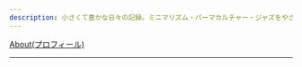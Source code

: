 ```yaml
---
description: 小さくて豊かな日々の記録。ミニマリズム・パーマカルチャー・ジャズをやさしくつなぐ暮らしの記録です🌿
---
```


[About(プロフィール)](profile.md)

---
